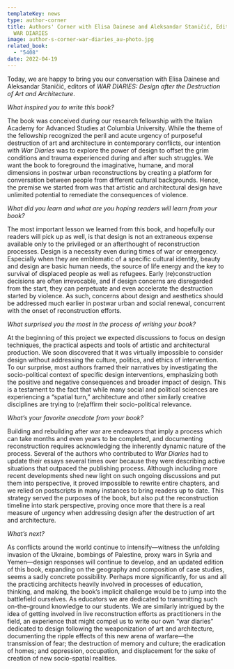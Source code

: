 ```yaml
---
templateKey: news
type: author-corner
title: Authors' Corner with Elisa Dainese and Aleksandar Staničić, Editors of
  WAR DIARIES
image: author-s-corner-war-diaries_au-photo.jpg
related_book:
  - "5408"
date: 2022-04-19
---
```

Today, we are happy to bring you our conversation with Elisa Dainese and Aleksandar Staničić, editors of *WAR DIARIES: Design after the Destruction of Art and Architecture*.

*What inspired you to write this book?* 

The book was conceived during our research fellowship with the Italian Academy for Advanced Studies at Columbia University. While the theme of the fellowship recognized the peril and acute urgency of purposeful destruction of art and architecture in contemporary conflicts, our intention with *War Diaries* was to explore the power of design to offset the grim conditions and trauma experienced during and after such struggles. We want the book to foreground the imaginative, humane, and moral dimensions in postwar urban reconstructions by creating a platform for conversation between people from different cultural backgrounds. Hence, the premise we started from was that artistic and architectural design have unlimited potential to remediate the consequences of violence. 

*What did you learn and what are you hoping readers will learn from your book?* 

The most important lesson we learned from this book, and hopefully our readers will pick up as well, is that design is not an extraneous expense available only to the privileged or an afterthought of reconstruction processes. Design is a necessity even during times of war or emergency. Especially when they are emblematic of a specific cultural identity, beauty and design are basic human needs, the source of life energy and the key to survival of displaced people as well as refugees. Early (re)construction decisions are often irrevocable, and if design concerns are disregarded from the start, they can perpetuate and even accelerate the destruction started by violence. As such, concerns about design and aesthetics should be addressed much earlier in postwar urban and social renewal, concurrent with the onset of reconstruction efforts. 

*What surprised you the most in the process of writing your book?* 

At the beginning of this project we expected discussions to focus on design techniques, the practical aspects and tools of artistic and architectural production. We soon discovered that it was virtually impossible to consider design without addressing the culture, politics, and ethics of intervention. To our surprise, most authors framed their narratives by investigating the socio-political context of specific design interventions, emphasizing both the positive and negative consequences and broader impact of design. This is a testament to the fact that while many social and political sciences are experiencing a “spatial turn,” architecture and other similarly creative disciplines are trying to (re)affirm their socio-political relevance.

*What’s your favorite anecdote from your book?*

Building and rebuilding after war are endeavors that imply a process which can take months and even years to be completed, and documenting reconstruction requires acknowledging the inherently dynamic nature of the process. Several of the authors who contributed to *War Diaries* had to update their essays several times over because they were describing active situations that outpaced the publishing process. Although including more recent developments shed new light on such ongoing discussions and put them into perspective, it proved impossible to rewrite entire chapters, and we relied on postscripts in many instances to bring readers up to date. This strategy served the purposes of the book, but also put the reconstruction timeline into stark perspective, proving once more that there is a real measure of urgency when addressing design after the destruction of art and architecture. 

*What’s next?* 

As conflicts around the world continue to intensify—witness the unfolding invasion of the Ukraine, bombings of Palestine, proxy wars in Syria and Yemen—design responses will continue to develop, and an updated edition of this book, expanding on the geography and composition of case studies, seems a sadly concrete possibility. Perhaps more significantly, for us and all the practicing architects heavily involved in processes of education, thinking, and making, the book’s implicit challenge would be to jump into the battlefield ourselves. As educators we are dedicated to transmitting such on-the-ground knowledge to our students. We are similarly intrigued by the idea of getting involved in live reconstruction efforts as practitioners in the field, an experience that might compel us to write our own “war diaries” dedicated to design following the weaponization of art and architecture, documenting the ripple effects of this new arena of warfare—the transmission of fear; the destruction of memory and culture; the eradication of homes; and oppression, occupation, and displacement for the sake of creation of new socio-spatial realities.